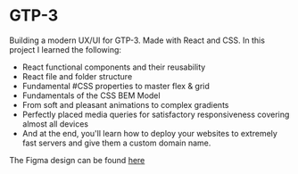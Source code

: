 # GTP-3

Building a modern UX/UI for GTP-3. Made with React and CSS. In this project I learned the following: 
- React functional components and their reusability
- React file and folder structure
- Fundamental #CSS properties to master flex & grid
- Fundamentals of the CSS BEM Model
- From soft and pleasant animations to complex gradients
- Perfectly placed media queries for satisfactory responsiveness covering almost all devices
- And at the end, you'll learn how to deploy your websites to extremely fast servers and give them a custom domain name.


The Figma design can be found [here](https://www.figma.com/file/lz9lLpFHMxHm2odnwM3R0z/gpt3?node-id=0-1&t=w9KIQa6JvJRshNxA-0)
